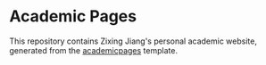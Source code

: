# Academic Pages
This repository contains Zixing Jiang's personal academic website,  generated from the [academicpages](https://github.com/academicpages/academicpages.github.io) template.